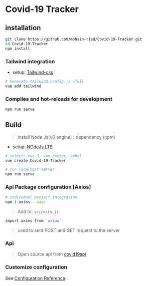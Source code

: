# Covid-19 Tracker

## installation
``` bash
git clone https://github.com/mohsin-riad/Covid-19-Tracker.git
cd Covid-19-Tracker
npm install
```
### Tailwind integration
* setup: [Tailwind-css](https://tailwindcss.com/docs/installation)
``` bash
# Generate tailwind.config.js >full
vue add tailwind 
```

### Compiles and hot-reloads for development
``` bash
npm run serve
```

## Build
> install Node Js(v8 engine) | dependency (npm)
* setup: [NOdeJs LTS](https://nodejs.org/en/download/)
``` bash
# select: vue 3, vue router, bebel
vue create Covid-19-Tracker

# run localhost server
npm run serve
```

### Api Package configuration [Axios]
``` bash
# individual project integration
npm i axios --save
```
> Add to:  ``` src/main.js ```
``` bash
import axios from 'axios'
```
> used to sent POST and GET request to the server

### Api 
> Open source api from [covid19api](https://covid19api.com/)

### Customize configuration
See [Configuration Reference](https://cli.vuejs.org/config/).
